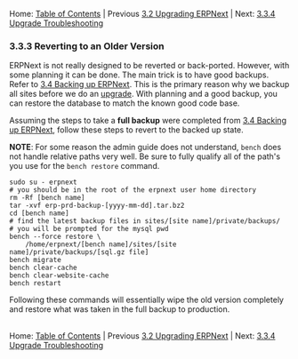 Home: [Table of Contents](../ "Table of Contents") | Previous [3.2 Upgrading ERPNext](upgrade "Upgrading ERPNext") | Next: [3.3.4 Upgrade Troubleshooting](upgrade-trouble "Upgrade Troubleshooting")

### 3.3.3 Reverting to an Older Version

ERPNext is not really designed to be reverted or back-ported. However, with some planning it can be done. The main trick is to have good backups. Refer to [3.4 Backing up ERPNext](backup "Backing up ERPNext"). This is the primary reason why we backup all sites before we do an [upgrade](upgrade "Upgrading ERPNext"). With planning and a good backup, you can restore the database to match the known good code base.

Assuming the steps to take a **full backup** were completed from [3.4 Backing up ERPNext](backup#Full "Backing up ERPNext"), follow these steps to revert to the backed up state.

**NOTE**: For some reason the admin guide does not understand, `bench` does not handle relative paths very well. Be sure to fully qualify all of the path's you use for the `bench restore` command.

    sudo su - erpnext
    # you should be in the root of the erpnext user home directory
    rm -Rf [bench name]
    tar -xvf erp-prd-backup-[yyyy-mm-dd].tar.bz2
    cd [bench name]
    # find the latest backup files in sites/[site name]/private/backups/
    # you will be prompted for the mysql pwd
    bench --force restore \
        /home/erpnext/[bench name]/sites/[site name]/private/backups/[sql.gz file]
    bench migrate
    bench clear-cache
    bench clear-website-cache
    bench restart

Following these commands will essentially wipe the old version completely and restore what was taken in the full backup to production.<br /><br />

Home: [Table of Contents](../ "Table of Contents") | Previous [3.2 Upgrading ERPNext](upgrade "Upgrading ERPNext") | Next: [3.3.4 Upgrade Troubleshooting](upgrade-trouble "Upgrade Troubleshooting")
